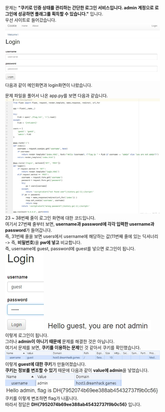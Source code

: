문제는 **"쿠키로 인증 상태를 관리하는 간단한 로그인 서비스입니다. admin 계정으로 로그인에 성공하면 플래그를 획득할 수 있습니다."** 입니다.  
우선 사이트로 들어갔습니다.  
<img src="1.jpg"> <img src="2.jpg">  
다음과 같이 메인화면과 login화면이 나왔습니다.  

문제 파일을 풀어서 나온 app.py를 보면 다음과 같습니다.  
<img src="3.jpg">  
23 ~ 38번째 줄이 로그인 화면에 대한 코드입니다.  
여기서 27번째 줄부터 보면, **username과 password에 각각 입력한 username과 password**가 들어갑니다.  
즉, 31번째 줄을 보면 users에서 username에 해당하는 값(11번째 줄에 있는 딕셔너리 -> 즉, **비밀번호**)을 **pw에 넣고** 비교합니다.  
즉, username에 guest, password에 guest를 넣으면 로그인이 됩니다.  
<img src="4.jpg"> <img src="5.jpg">  
이렇게 로그인이 됩니다.  
그러나 **admin이 아니기 때문에** 문제를 해결한 것은 아닙니다.  
여기서 문제를 보면, **쿠키를 이용하는 문제**인 것 같아서 쿠키를 확인했습니다.  
<img src="6.jpg">  
이렇게 **guest에 대한 쿠키**가 만들어졌습니다.  
**쿠키는 정보를 변조할 수 있기** 때문에 다음과 같이 **value에 admin**을 넣었습니다.  
<img src="7.jpg"> <img src="8.jpg">  
쿠키를 이렇게 변조하면 flag가 나옵니다.  
따라서 정답은 **DH{7952074b69ee388ab45432737f9b0c56}** 입니다.  

